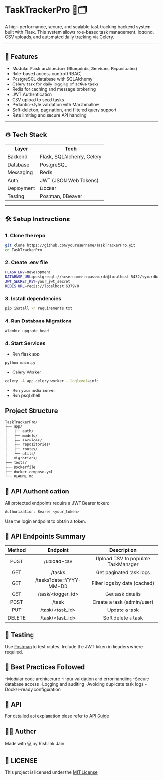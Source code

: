 # TaskTrackerPro 🧠🗂️

A high-performance, secure, and scalable task tracking backend system built with Flask. This system allows role-based task management, logging, CSV uploads, and automated daily tracking via Celery.

---

## 🚀 Features

- Modular Flask architecture (Blueprints, Services, Repositories)
- Role-based access control (RBAC)
- PostgreSQL database with SQLAlchemy
- Celery task for daily logging of active tasks
- Redis for caching and message brokering
- JWT Authentication
- CSV upload to seed tasks
- Pydantic-style validation with Marshmallow
- Soft-deletion, pagination, and filtered query support
- Rate limiting and secure API handling

---

## ⚙️ Tech Stack

| Layer       | Tech                      |
|------------|---------------------------|
| Backend     | Flask, SQLAlchemy, Celery |
| Database    | PostgreSQL                |
| Messaging   | Redis                     |
| Auth        | JWT (JSON Web Tokens)     |
| Deployment  | Docker                    |
| Testing     | Postman, DBeaver          |

---

## 🛠️ Setup Instructions

### 1. Clone the repo

```bash
git clone https://github.com/yourusername/TaskTrackerPro.git
cd TaskTrackerPro
```

### 2. Create .env file

```bash
FLASK_ENV=development
DATABASE_URL=postgresql://<username>:<password>@localhost:5432/<yourdb>
JWT_SECRET_KEY=your_jwt_secret
REDIS_URL=redis://localhost:6379/0
```

### 3. Install dependencies

```bash
pip install -r requirements.txt
```

### 4. Run Database Migrations

```bash
alembic upgrade head
```

### 4. Start Services

- Run flask app

```bash
python main.py
```

- Celery Worker

```bash
celery -A app.celery worker --loglevel=info
```

- Run your redis server
- Run psql shell

## Project Structure

```bash
TaskTrackerPro/
├── app/
│   ├── auth/
│   ├── models/
│   ├── services/
│   ├── repositories/
│   ├── routes/
│   └── utils/
├── migrations/
├── tests/
├── Dockerfile
├── docker-compose.yml
└── README.md
```

## 🔐 API Authentication

All protected endpoints require a JWT Bearer token:

```bash
Authorization: Bearer <your_token>
```
Use the login endpoint to obtain a token.

## 📡 API Endpoints Summary

| Method |        Endpoint        |             Description            |
|:------:|:----------------------:|:----------------------------------:|
| POST   | /upload-csv            | Upload CSV to populate TaskManager |
| GET    | /tasks                 | Get paginated task logs            |
| GET    | /tasks?date=YYYY-MM-DD | Filter logs by date (cached)       |
| GET    | /task/<logger_id>      | Get task details                   |
| POST   | /task                  | Create a task (admin/user)         |
| PUT    | /task/<task_id>        | Update a task                      |
| DELETE | /task/<task_id>        | Soft delete a task                 |

## 🧪 Testing

Use [Postman](https://postman.com) to test routes. Include the JWT token in headers where required.

## 🧼 Best Practices Followed

-Modular code architecture
-Input validation and error handling
-Secure database access
-Logging and auditing
-Avoiding duplicate task logs
-Docker-ready configuration

## 🔌 API

For detailed api explanation plese refer to [API Guide](APIDOCS.md)


## 👨‍💻 Author
Made with 💻 by Rishank Jain.

## 🧾 LICENSE 

This project is licensed under the [MIT License](LICENSE).